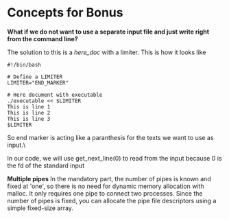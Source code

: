 # Concepts for Bonus

**What if we do not want to use a separate input file and just write right from the command line?**

The solution to this is a *here_doc* with a limiter. This is how it looks like
```
#!/bin/bash

# Define a LIMITER
LIMITER="END_MARKER"

# Here document with executable
./executable << $LIMITER
This is line 1
This is line 2
This is line 3
$LIMITER
```
So end marker is acting like a paranthesis for the texts we want to use as input.\

In our code, we will use get_next_line(0) to read from the input because 0 is the fd of the standard input

**Multiple pipes**
In the mandatory part, the number of pipes is known and fixed at 'one', so there is no need for dynamic memory allocation with malloc.  It only requires one pipe to connect two processes. Since the number of pipes is fixed, you can allocate the pipe file descriptors using a simple fixed-size array.
